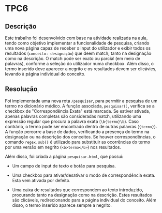 # TPC6

## Descrição
Este trabalho foi desenvolvido com base na atividade realizada na aula, tendo como objetivo implementar a funcionalidade de pesquisa, criando uma nova página capaz de receber o input do utilizador e exibir todos os resultados (`conceito: designação`) que deem match, tanto na designação como na descrição. O match pode ser exato ou parcial (em meio de palavras), conforme a seleção do utilizador numa checkbox. Além disso, o termo inserido deve aparecer a negrito e os resultados devem ser clicávies, levando à página individual do conceito.

## Resolução
Foi implementada uma nova rota `/pesquisar`, para permitir a pesquisa de um termo no dicionário médico. A função associada, `pesquisar()`, verifica se a checkbox de "Correspondência Exata" está marcada. Se estiver ativada, apenas palavras completas são consideradas match, utilizando uma expressão regular que procura a palavra exata (`\b{termo}\b`). Caso contrário, o termo pode ser encontrado dentro de outras palavras (`{termo}`). A função percorre a base de dados, verificando a presença do termo na designação ou na descrição dos conceitos. Se houver correspondências, o comando `regex.sub()` é utilizado para substituir as ocorrências do termo por uma versão em negrito (`<b>termo</b>`) nos resultados.


Além disso, foi criada a página `pesquisar.html`, que possui:
- Um campo de input de texto e botão para pesquisa.

- Uma checkbox para ativar/desativar o modo de correspondência exata. Esta vem ativada por defeito.

- Uma caixa de resultados que correspondem ao texto introduzido, procurando tanto na designação como na descrição. Estes resultados são clicáveis, redirecionando para a página individual do conceito. Além disso, o termo inserido aparece sempre a negrito.
